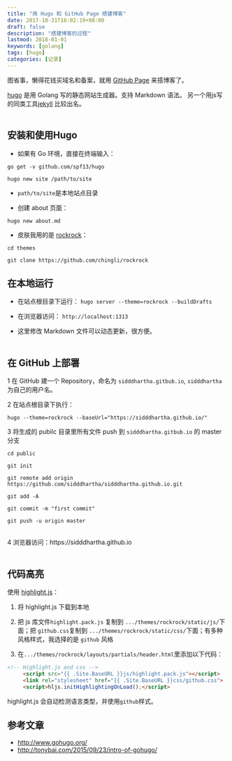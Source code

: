 ```yaml
---
title: "用 Hugo 和 GitHub Page 搭建博客"
date: 2017-10-31T16:02:19+08:00
draft: false
description: "搭建博客的过程"
lastmod: 2018-01-01
keywords: [golang]
tags: [hugo]
categories: [记录]
---
```

图省事，懒得花钱买域名和备案，就用 [GitHub Page](https://pages.github.com/) 来搭博客了。

[hugo](https://gohugo.io/) 是用 Golang 写的静态网站生成器。支持 Markdown 语法。
另一个用js写的同类工具[jekyll](http://jekyll.com.cn/)
比较出名。<br /><br />


## 安装和使用Hugo

* 如果有 Go 环境，直接在终端输入：

```
go get -v github.com/spf13/hugo

hugo new site /path/to/site
```

* `path/to/site`是本地站点目录


* 创建 about 页面：

```
hugo new about.md
```


* 皮肤我用的是 [rockrock](https://github.com/chingli/rockrock)：

```
cd themes

git clone https://github.com/chingli/rockrock
```

## 在本地运行

* 在站点根目录下运行：
  `hugo server --theme=rockrock --buildDrafts`
  <br/>

* 在浏览器访问：
  `http://localhost:1313`
  <br/>

* 这里修改 Markdown 文件可以动态更新，很方便。
  <br/><br/>

## 在 GitHub 上部署
1 在 GitHub 建一个 Repository，命名为 `sidddhartha.gitbub.io`,
`sidddhartha` 为自己的用户名。
<br/>

2 在站点根目录下执行：

```
hugo --theme=rockrock --baseUrl="https://sidddhartha.github.io/"
```

3 将生成的 pubilc 目录里所有文件 push 到 `sidddhartha.gitbub.io` 的 master 分支

```
cd public

git init

git remote add origin https://github.com/sidddhartha/sidddhartha.github.io.git

git add -A

git commit -m "first commit"

git push -u origin master
```

<br/>
4 浏览器访问：https://sidddhartha.github.io
<br/><br/>

## 代码高亮

使用 [highlight.js](https://highlightjs.org/)：

1. 将 highlight.js 下载到本地

2. 把 js 库文件`highlight.pack.js` 复制到 `.../themes/rockrock/static/js/`下面；把 `github.css`复制到 `.../themes/rockrock/static/css/`下面；有多种风格样式，我选择的是 `github` 风格

3.  在`.../themes/rockrock/layouts/partials/header.html`里添加以下代码：

```html
<!-- Highlight.js and css -->
	 <script src="{{ .Site.BaseURL }}js/highlight.pack.js"></script>
	 <link rel="stylesheet" href="{{ .Site.BaseURL }}css/github.css">
	 <script>hljs.initHighlightingOnLoad();</script>
```

highlight.js 会自动检测语言类型，并使用`github`样式。





## 参考文章
* http://www.gohugo.org/
* http://tonybai.com/2015/09/23/intro-of-gohugo/
